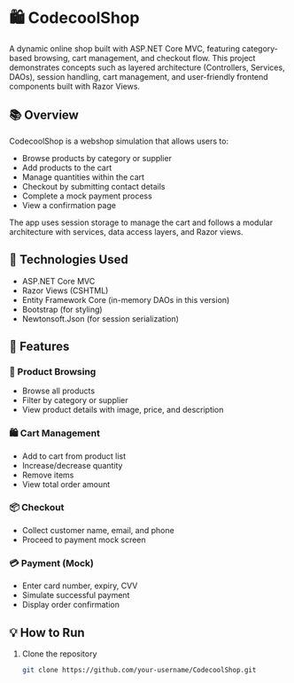 # 🛍️ CodecoolShop

A dynamic online shop built with ASP.NET Core MVC, featuring category-based browsing, cart management, and checkout flow.
This project demonstrates concepts such as layered architecture (Controllers, Services, DAOs), session handling, cart management, and user-friendly frontend components built with Razor Views.

## 📚 Overview

CodecoolShop is a webshop simulation that allows users to:

- Browse products by category or supplier
- Add products to the cart
- Manage quantities within the cart
- Checkout by submitting contact details
- Complete a mock payment process
- View a confirmation page

The app uses session storage to manage the cart and follows a modular architecture with services, data access layers, and Razor views.

## 🧰 Technologies Used

- ASP.NET Core MVC
- Razor Views (CSHTML)
- Entity Framework Core (in-memory DAOs in this version)
- Bootstrap (for styling)
- Newtonsoft.Json (for session serialization)

## 🚀 Features

### 🛒 Product Browsing
- Browse all products
- Filter by category or supplier
- View product details with image, price, and description

### 🛍️ Cart Management
- Add to cart from product list
- Increase/decrease quantity
- Remove items
- View total order amount

### 📦 Checkout
- Collect customer name, email, and phone
- Proceed to payment mock screen

### 💳 Payment (Mock)
- Enter card number, expiry, CVV
- Simulate successful payment
- Display order confirmation

## 💡 How to Run

1. Clone the repository
   ```bash
   git clone https://github.com/your-username/CodecoolShop.git
